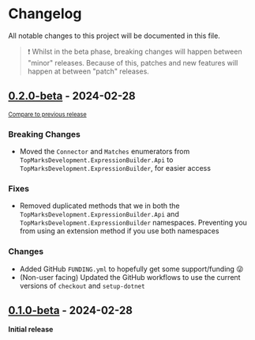 <!--
Guiding Principles
- Changelogs are for humans, not machines.
- There should be an entry for every single version.
- The same types of changes should be grouped.
- Versions and sections should be linkable.
- The latest version comes first.
- The release date of each version is displayed.
- Mention whether you follow Semantic Versioning.

Types of changes
- Added for new features.
- Changed for changes in existing functionality.
- Deprecated for soon-to-be removed features.
- Removed for now removed features.
- Fixed for any bug fixes.
- Security in case of vulnerabilities.
- Breaking changes for break in new revision
- Other for notable changes that do not effect the functionality
 -->

# Changelog

All notable changes to this project will be documented in this file.

> ❗ Whilst in the beta phase, breaking changes will happen between "minor" releases. Because of this, patches and new features will happen at between "patch" releases.

## [0.2.0-beta] - 2024-02-28

<small>[Compare to previous release][comp:0.2.0-beta]</small>

### Breaking Changes

-   Moved the `Connector` and `Matches` enumerators from `TopMarksDevelopment.ExpressionBuilder.Api` to `TopMarksDevelopment.ExpressionBuilder`, for easier access

### Fixes

- Removed duplicated methods that we in both the `TopMarksDevelopment.ExpressionBuilder.Api` and `TopMarksDevelopment.ExpressionBuilder` namespaces. Preventing you from using an extension method if you use both namespaces

### Changes

- Added GitHub `FUNDING.yml` to hopefully get some support/funding 😜
- (Non-user facing) Updated the GitHub workflows to use the current versions of `checkout` and `setup-dotnet`


## [0.1.0-beta] - 2024-02-28

**Initial release**

[0.2.0-beta]: https://github.com/TopMarksDevelopment/Expression-Builder/releases/tag/v0.2.0-beta
[comp:0.2.0-beta]: https://github.com/TopMarksDevelopment/Expression-Builder/compare/v0.1.0-beta...v0.2.0-beta
[0.1.0-beta]: https://github.com/TopMarksDevelopment/Expression-Builder/releases/tag/v0.1.0-beta
